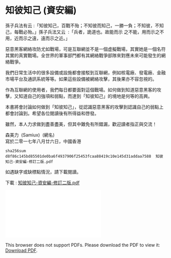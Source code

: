 # **知彼知己 (資安編)**

孫子兵法有云​ ​ :「知彼知己，百戰不殆；不知彼而知己，一勝一負；不知彼，不知己，每戰必殆。」​ ​ 孫子兵法又云​ ​ :「兵者，詭道也。故能而示
之不能，用而示之不用，近而示之遠，遠而示之近。」

惡意黑客網絡攻防尤如戰場，可是互聯網並不是一個虚擬戰場，其實她是一個名符其實的真實戰場。全世界的軍事部門都有其網絡戰爭部隊來對應未來可能發生的網絡戰爭。

我們日常生活中的很多設備或設施都會接駁到互聯網，例如核電廠、發電廠、金融市場平台及通訊系統等等。如果這些設備被網絡攻擊，其後果亦不容忽視的。

作為互聯網的使用者，我們每日都要面對這個戰場。如何做到知道惡意黑客的攻擊，又知道自己的強項和弱點，而達到「知彼知己」的境地是何等的高興。

本書將會討論如何做到「知彼知己」，從認識惡意黑客的攻擊到認識自己的弱點上都會討論到。希望各位閱讀後有所得益和啓發。

雖然，本人力求做到盡善盡美，但其中難免有所錯漏，歡迎讀者指正與交流！

森美力​ ​ (Samiux)​ ​ (網名)  
寫於二零一七年八月廿六日，中國香港

```sha256sum d8f86c145bd85501de0ba6f4937906f25453fcaa88419c10e145d31addaa7588  知彼知己-資安編-修訂二版.pdf```

如遇缺字或缺標點情況，請下載閱讀。

下載 : [知彼知己-資安編-修訂二版.pdf](/pdf/知彼知己-資安編-修訂二版.pdf)

<object data="/pdf/知彼知己-資安編-修訂二版.pdf" type="application/pdf" width="900px" height="700px">
    <embed src="/pdf/武裝自己-資安編-修訂五版.pdf">
        <p>This browser does not support PDFs. Please download the PDF to view it: <a href="/pdf/知彼知己-資安編-修訂二版.pdf">Download PDF</a>.</p>
    </embed>
</object>
